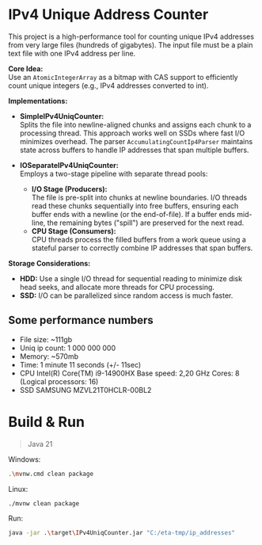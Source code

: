 # IPv4 Unique Address Counter

This project is a high-performance tool for counting unique IPv4 addresses from very large files (hundreds of gigabytes). The input file must be a plain text file with one IPv4 address per line.

**Core Idea:**  
Use an `AtomicIntegerArray` as a bitmap with CAS support to efficiently count unique integers (e.g., IPv4 addresses converted to int).

**Implementations:**

- **SimpleIPv4UniqCounter:**  
  Splits the file into newline-aligned chunks and assigns each chunk to a processing thread. This approach works well on SSDs where fast I/O minimizes overhead. The parser `AccumulatingCountIp4Parser` maintains state across buffers to handle IP addresses that span multiple buffers.

- **IOSeparateIPv4UniqCounter:**  
  Employs a two-stage pipeline with separate thread pools:
  - **I/O Stage (Producers):**  
    The file is pre-split into chunks at newline boundaries. I/O threads read these chunks sequentially into free buffers, ensuring each buffer ends with a newline (or the end-of-file). If a buffer ends mid-line, the remaining bytes ("spill") are preserved for the next read.
  - **CPU Stage (Consumers):**  
    CPU threads process the filled buffers from a work queue using a stateful parser to correctly combine IP addresses that span buffers.

**Storage Considerations:**

- **HDD:** Use a single I/O thread for sequential reading to minimize disk head seeks, and allocate more threads for CPU processing.
- **SSD:** I/O can be parallelized since random access is much faster.


## Some performance numbers

- File size: ~111gb
- Uniq ip count: 1 000 000 000
- Memory: ~570mb
- Time: 1 minute 11 seconds (+/- 11sec)
- CPU Intel(R) Core(TM) i9-14900HX Base speed:	2,20 GHz  Cores: 8 (Logical processors: 16)
- SSD SAMSUNG MZVL21T0HCLR-00BL2





# Build & Run
 
> Java 21 

Windows:
```bash
.\mvnw.cmd clean package
```
Linux:
```bash
./mvnw clean package
```
Run:
```bash
java -jar .\target\IPv4UniqCounter.jar "C:/eta-tmp/ip_addresses"
```